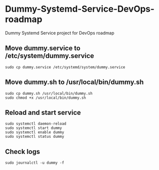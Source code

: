 # Dummy-Systemd-Service-DevOps-roadmap
Dummy Systemd Service project for DevOps roadmap

## Move dummy.service to /etc/system/dummy.service
```
sudo cp dummy.service /etc/systemd/system/dummy.service
```

## Move dummy.sh to /usr/local/bin/dummy.sh
```
sudo cp dummy.sh /usr/local/bin/dummy.sh
sudo chmod +x /usr/local/bin/dummy.sh
```

## Reload and start service
```
sudo systemctl daemon-reload
sudo systemctl start dummy
sudo systemctl enable dummy
sudo systemctl status dummy
```

## Check logs
```
sudo journalctl -u dummy -f
```